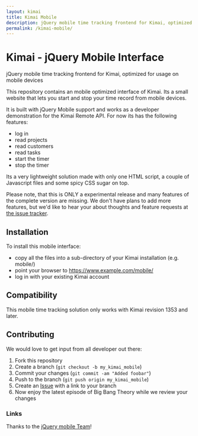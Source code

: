 ```yaml
---
layout: kimai
title: Kimai Mobile
description: jQuery mobile time tracking frontend for Kimai, optimized for usage on mobile devices
permalink: /kimai-mobile/
---
```


# Kimai - jQuery Mobile Interface

jQuery mobile time tracking frontend for Kimai, optimized for usage on mobile devices

This repository contains an mobile optimized interface of Kimai. 
Its a small website that lets you start and stop your time record from 
mobile devices.

It is built with jQuery Mobile support and works as a developer demonstration
for the Kimai Remote API. For now its has the following features:

* log in
* read projects
* read customers
* read tasks
* start the timer
* stop the timer

Its a very lightweight solution made with only one HTML script, a couple of 
Javascript files and some spicy CSS sugar on top.

Please note, that this is ONLY a experimental release and many features of the 
complete version are missing. We don't have plans to add more features, but we'd like to hear 
your about thoughts and feature requests at [the issue tracker](https://github.com/kimai/kimai-mobile/issues).

## Installation

To install this mobile interface:
- copy all the files into a sub-directory of your Kimai installation (e.g. mobile/)
- point your browser to https://www.example.com/mobile/ 
- log in with your existing Kimai account

## Compatibility

This mobile time tracking solution only works with Kimai revision 1353 and later.

## Contributing

We would love to get input from all developer out there:

1. Fork this repository
2. Create a branch (`git checkout -b my_kimai_mobile`)
3. Commit your changes (`git commit -am "Added foobar"`)
4. Push to the branch (`git push origin my_kimai_mobile`)
5. Create an [Issue][1] with a link to your branch
6. Now enjoy the latest episode of Big Bang Theory while we review your changes

### Links

Thanks to the [jQuery mobile Team][2]!

[1]: https://github.com/kimai/kimai-mobile/issues
[2]: http://jquerymobile.com/
